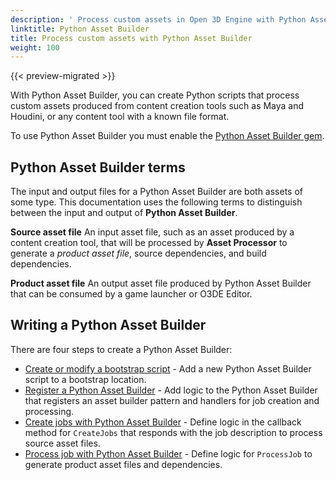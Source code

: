```yaml
---
description: ' Process custom assets in Open 3D Engine with Python Asset Builder. '
linktitle: Python Asset Builder
title: Process custom assets with Python Asset Builder
weight: 100
---
```


{{< preview-migrated >}}

 With Python Asset Builder, you can create Python scripts that process custom assets produced from content creation tools such as Maya and Houdini, or any content tool with a known file format.

To use Python Asset Builder you must enable the [Python Asset Builder gem](/docs/user-guide/assets/builder/_index.md).

## Python Asset Builder terms 

The input and output files for a Python Asset Builder are both assets of some type. This documentation uses the following terms to distinguish between the input and output of **Python Asset Builder**.

**Source asset file**
An input asset file, such as an asset produced by a content creation tool, that will be processed by **Asset Processor** to generate a *product asset file*, source dependencies, and build dependencies.

**Product asset file**
An output asset file produced by Python Asset Builder that can be consumed by a game launcher or O3DE Editor.

## Writing a Python Asset Builder 

There are four steps to create a Python Asset Builder:
+ [Create or modify a bootstrap script](/docs/user-guide/assets/builder/bootstrap.md) - Add a new Python Asset Builder script to a bootstrap location.
+ [Register a Python Asset Builder](/docs/user-guide/assets/python-asset-builder/register.md) - Add logic to the Python Asset Builder that registers an asset builder pattern and handlers for job creation and processing.
+ [Create jobs with Python Asset Builder](/docs/user-guide/assets/python-asset-builder) - Define logic in the callback method for `CreateJobs` that responds with the job description to process source asset files.
+ [Process job with Python Asset Builder](/docs/user-guide/assets/python-asset-builder/process-job.md) - Define logic for `ProcessJob` to generate product asset files and dependencies.
